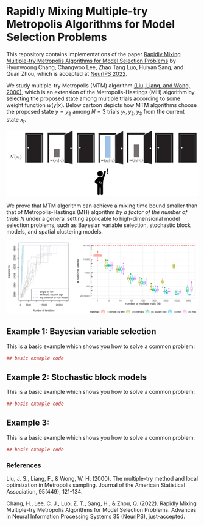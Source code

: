 Rapidly Mixing Multiple-try Metropolis Algorithms for Model Selection
Problems
================

<!-- README.md is generated from README.Rmd. Please edit that file -->
<!-- badges: start -->
<!-- badges: end -->

This repository contains implementations of the paper [Rapidly Mixing
Multiple-try Metropolis Algorithms for Model Selection
Problems](https://arxiv.org/abs/2207.00689) by Hyunwoong Chang, Changwoo
Lee, Zhao Tang Luo, Huiyan Sang, and Quan Zhou, which is accepted at
[NeurIPS 2022](https://nips.cc/Conferences/2022).

We study multiple-try Metropolis (MTM) algorithm [(Liu, Liang, and Wong,
2000)](#references), which is an extension of the Metropolis-Hastings
(MH) algorithm by selecting the proposed state among multiple trials
according to some weight function $w(y|x)$. Below cartoon depicts how
MTM algorithms choose the proposed state $y=y_2$ among $N=3$ trials
$y_1,y_2,y_3$ from the current state $x_t$.

![mtm illustration](fig/mtm.PNG)

We prove that MTM algorithm can achieve a mixing time bound smaller than
that of Metropolis-Hastings (MH) algorithm *by a factor of the number of
trials $N$* under a general setting applicable to high-dimensional model
selection problems, such as Bayesian variable selection, stochastic
block models, and spatial clustering models.

![Bayesian variable selection example](fig/fig3.PNG)

## Example 1: Bayesian variable selection

This is a basic example which shows you how to solve a common problem:

``` r
## basic example code
```

## Example 2: Stochastic block models

This is a basic example which shows you how to solve a common problem:

``` r
## basic example code
```

## Example 3:

This is a basic example which shows you how to solve a common problem:

``` r
## basic example code
```

### References

Liu, J. S., Liang, F., & Wong, W. H. (2000). The multiple-try method and
local optimization in Metropolis sampling. Journal of the American
Statistical Association, 95(449), 121-134.

Chang, H., Lee, C. J., Luo, Z. T., Sang, H., & Zhou, Q. (2022). Rapidly
Mixing Multiple-try Metropolis Algorithms for Model Selection Problems.
Advances in Neural Information Processing Systems 35 (NeurIPS),
just-accepted.
